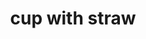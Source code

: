 ---
layout: smileys&emotion
title: cup with straw
emoji: cup_with_straw
permalink: 🥤.html
image: assets/img/3moji/cup_with_straw.png
---